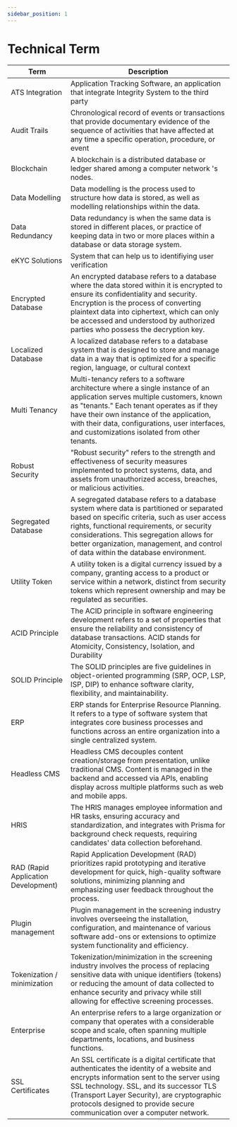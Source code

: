 ```yaml
---
sidebar_position: 1
---
```


# Technical Term

| Term                                | Description                                                                                                                                                                                                                                                                                                             |
| ----------------------------------- | ----------------------------------------------------------------------------------------------------------------------------------------------------------------------------------------------------------------------------------------------------------------------------------------------------------------------- |
| ATS Integration                     | Application Tracking Software, an application that integrate Integrity System to the third party                                                                                                                                                                                                                        |
| Audit Trails                        | Chronological record of events or transactions that provide documentary evidence of the sequence of activities that have affected at any time a specific operation, procedure, or event                                                                                                                                 |
| Blockchain                          | A blockchain is a distributed database or ledger shared among a computer network 's nodes.                                                                                                                                                                                                                              |
| Data Modelling                      | Data modelling is the process used to structure how data is stored, as well as modelling relationships within the data.                                                                                                                                                                                                 |
| Data Redundancy                     | Data redundancy is when the same data is stored in different places, or practice of keeping data in two or more places within a database or data storage system.                                                                                                                                                        |
| eKYC Solutions                      | System that can help us to identifiying user verification                                                                                                                                                                                                                                                               |
| Encrypted Database                  | An encrypted database refers to a database where the data stored within it is encrypted to ensure its confidentiality and security. Encryption is the process of converting plaintext data into ciphertext, which can only be accessed and understood by authorized parties who possess the decryption key.             |
| Localized Database                  | A localized database refers to a database system that is designed to store and manage data in a way that is optimized for a specific region, language, or cultural context                                                                                                                                              |
| Multi Tenancy                       | Multi-tenancy refers to a software architecture where a single instance of an application serves multiple customers, known as "tenants." Each tenant operates as if they have their own instance of the application, with their data, configurations, user interfaces, and customizations isolated from other tenants.  |
| Robust Security                     | "Robust security" refers to the strength and effectiveness of security measures implemented to protect systems, data, and assets from unauthorized access, breaches, or malicious activities.                                                                                                                           |
| Segregated Database                 | A segregated database refers to a database system where data is partitioned or separated based on specific criteria, such as user access rights, functional requirements, or security considerations. This segregation allows for better organization, management, and control of data within the database environment. |
| Utility Token                       | A utility token is a digital currency issued by a company, granting access to a product or service within a network, distinct from security tokens which represent ownership and may be regulated as securities.                                                                                                        |
| ACID Principle                      | The ACID principle in software engineering development refers to a set of properties that ensure the reliability and consistency of database transactions. ACID stands for Atomicity, Consistency, Isolation, and Durability                                                                                            |
| SOLID Principle                     | The SOLID principles are five guidelines in object-oriented programming (SRP, OCP, LSP, ISP, DIP) to enhance software clarity, flexibility, and maintainability.                                                                                                                                                        |
| ERP                                 | ERP stands for Enterprise Resource Planning. It refers to a type of software system that integrates core business processes and functions across an entire organization into a single centralized system.                                                                                                               |
| Headless CMS                        | Headless CMS decouples content creation/storage from presentation, unlike traditional CMS. Content is managed in the backend and accessed via APIs, enabling display across multiple platforms such as web and mobile apps.                                                                                             |
| HRIS                                | The HRIS manages employee information and HR tasks, ensuring accuracy and standardization, and integrates with Prisma for background check requests, requiring candidates' data collection beforehand.                                                                                                                  |
| RAD (Rapid Application Development) | Rapid Application Development (RAD) prioritizes rapid prototyping and iterative development for quick, high-quality software solutions, minimizing planning and emphasizing user feedback throughout the process.                                                                                                       |
| Plugin management                   | Plugin management in the screening industry involves overseeing the installation, configuration, and maintenance of various software add-ons or extensions to optimize system functionality and efficiency.                                                                                                             |
| Tokenization / minimization         | Tokenization/minimization in the screening industry involves the process of replacing sensitive data with unique identifiers (tokens) or reducing the amount of data collected to enhance security and privacy while still allowing for effective screening processes.                                                  |
| Enterprise                          | An enterprise refers to a large organization or company that operates with a considerable scope and scale, often spanning multiple departments, locations, and business functions.                                                                                                                                      |
| SSL Certificates                    | An SSL certificate is a digital certificate that authenticates the identity of a website and encrypts information sent to the server using SSL technology. SSL, and its successor TLS (Transport Layer Security), are cryptographic protocols designed to provide secure communication over a computer network.         |
